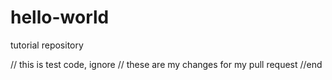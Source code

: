 # hello-world
tutorial repository

// this is test code, ignore
// these are my changes for my pull request
//end

